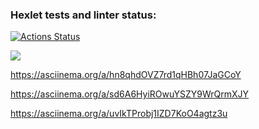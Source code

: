 ### Hexlet tests and linter status:
[![Actions Status](https://github.com/Aatem/python-project-49/workflows/hexlet-check/badge.svg)](https://github.com/Aatem/python-project-49/actions)

<a href="https://codeclimate.com/github/Aatem/python-project-49/maintainability"><img src="https://api.codeclimate.com/v1/badges/2a8fe0d5dc49bd4b390e/maintainability" /></a>

https://asciinema.org/a/hn8qhdOVZ7rd1qHBh07JaGCoY

https://asciinema.org/a/sd6A6HyiROwuYSZY9WrQrmXJY

https://asciinema.org/a/uvIkTProbj1IZD7KoO4agtz3u
